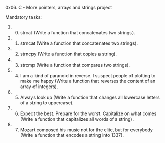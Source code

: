 0x06. C - More pointers, arrays and strings project

Mandatory tasks:
1. 0. strcat (Write a function that concatenates two strings).
2. 1. strncat (Write a function that concatenates two strings).
3. 2. strncpy (Write a function that copies a string).
4. 3. strcmp (Write a function that compares two strings).
5. 4. I am a kind of paranoid in reverse. I suspect people of plotting to make me happy (Write a function that reverses the content of an array of integers).
6. 5. Always look up (Write a function that changes all lowercase letters of a string to uppercase).
7. 6. Expect the best. Prepare for the worst. Capitalize on what comes (Write a function that capitalizes all words of a string).
8. 7. Mozart composed his music not for the elite, but for everybody (Write a function that encodes a string into 1337).

